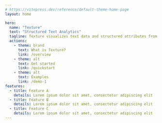 ```yaml
---
# https://vitepress.dev/reference/default-theme-home-page
layout: home

hero:
  name: "Texture"
  text: "Structured Text Analytics"
  tagline: Texture visualizes text data and structured attributes from Python
  actions:
    - theme: brand
      text: What is Texture?
      link: /overview
    - theme: alt
      text: Get started
      link: /quickstart
    - theme: alt
      text: Examples
      link: /demo-1
features:
  - title: Feature A
    details: Lorem ipsum dolor sit amet, consectetur adipiscing elit
  - title: Feature B
    details: Lorem ipsum dolor sit amet, consectetur adipiscing elit
  - title: Feature C
    details: Lorem ipsum dolor sit amet, consectetur adipiscing elit
---
```

